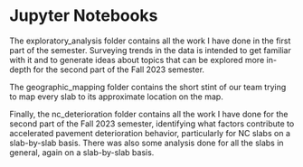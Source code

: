 # Jupyter Notebooks
The exploratory_analysis folder contains all the work I have done in the first part of the semester. 
Surveying trends in the data is intended to get familiar with it and to generate ideas about topics that 
can be explored more in-depth for the second part of the Fall 2023 semester.

The geographic_mapping folder contains the short stint of our team trying to map every slab to its 
approximate location on the map.

Finally, the nc_deterioration folder contains all the work I have done for the second part of the Fall 2023 
semester, identifying what factors contribute to accelerated pavement deterioration behavior, particularly for 
NC slabs on a slab-by-slab basis. There was also some analysis done for all the slabs in general, again on a 
slab-by-slab basis. 
